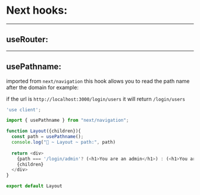 # Next hooks:

---

## useRouter:

---

## usePathname:

imported from `next/navigation` this hook allows you to read the path name after the domain for example:

if the url is `http://localhost:3000/login/users` it will return `/login/users`

```javascript
'use client';

import { usePathname } from "next/navigation";

function Layout({children}){
  const path = usePathname();
  console.log("🚀 ~ Layout ~ path:", path)
  
  return <div>
    {path === '/login/admin'? (<h1>You are an admin</h1>) : (<h1>You are a user</h1>)}
    {children}
  </div>
}

export default Layout
```
